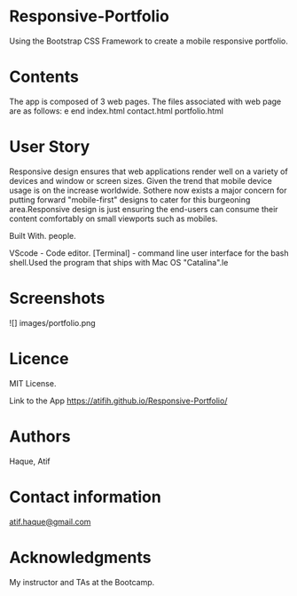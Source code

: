 # Responsive-Portfolio
Using the Bootstrap CSS Framework to create a mobile responsive portfolio.


# Contents
The app is composed of 3 web pages. The files associated with web page are as follows:
e end
index.html
contact.html
portfolio.html

# User Story
Responsive design ensures that web applications render well on a variety of devices and window or screen sizes. Given the trend that mobile device usage is on the increase worldwide. Sothere now exists a  major concern for putting forward "mobile-first" designs to cater for this burgeoning area.Responsive design is just ensuring the end-users can consume their content comfortably on small viewports such as mobiles.


Built With. people.


VScode - Code editor.
[Terminal] - command line user interface for the bash shell.Used the program that ships with Mac OS "Catalina".​le 

# Screenshots
![] images/portfolio.png


# Licence
MIT License.

Link to the App
https://atifih.github.io/Responsive-Portfolio/

# Authors
Haque, Atif

# Contact information
atif.haque@gmail.com

# Acknowledgments
My instructor and TAs at the Bootcamp.
